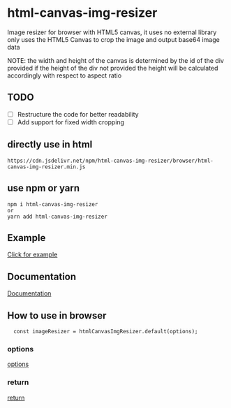 # html-canvas-img-resizer

Image resizer for browser with HTML5 canvas, it uses no external library only uses the HTML5 Canvas to crop the image and output base64 image data

NOTE: the width and height of the canvas is determined by the id of the div provided
if the height of the div not provided the height will be calculated accordingly with respect to aspect ratio

## TODO

- [ ] Restructure the code for better readability
- [ ] Add support for fixed width cropping

## directly use in html

```
https://cdn.jsdelivr.net/npm/html-canvas-img-resizer/browser/html-canvas-img-resizer.min.js
```

## use npm or yarn

```
npm i html-canvas-img-resizer
or
yarn add html-canvas-img-resizer
```

## Example

[Click for example](https://amsubhash.github.io/html-canvas-img-resizer)

## Documentation

[Documentation](https://amsubhash.github.io/html-canvas-img-resizer/docs)

## How to use in browser

```
  const imageResizer = htmlCanvasImgResizer.default(options);
```

### options

[options](https://amsubhash.github.io/html-canvas-img-resizer/docs/interfaces/Options.html)

### return

[return](https://amsubhash.github.io/html-canvas-img-resizer/docs/interfaces/ReturnType.html)
